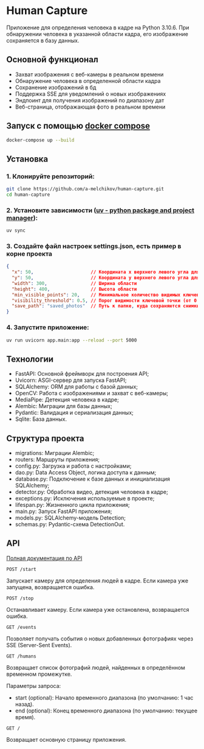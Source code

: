 # Human Capture

Приложение для определения человека в кадре на Python 3.10.6.
При обнаружении человека в указанной области кадра, его изображение сохраняется в базу данных.

## Основной функционал

- Захват изображения с веб-камеры в реальном времени
- Обнаружение человека в определенной области кадра
- Сохранение изображений в бд
- Поддержка SSE для уведомлений о новых изображениях
- Эндпоинт для получения изображений по диапазону дат
- Веб-страница, отображающая фото в реальном времени

## Запуск с помощью [docker compose](https://github.com/docker/compose)

```bash
docker-compose up --build
```

## Установка

### 1. Клонируйте репозиторий:

```bash
git clone https://github.com/a-melchikov/human-capture.git
cd human-capture
```

### 2. Установите зависимости ([uv - python package and project manager](https://docs.astral.sh/uv/)):

```bash
uv sync
```

### 3. Создайте файл настроек settings.json, есть пример в корне проекта

```json
{
  "x": 50,                     // Координата x верхнего левого угла для поиска человека
  "y": 50,                     // Координата y верхнего левого угла для поиска человека
  "width": 300,                // Ширина области
  "height": 400,               // Высота области
  "min_visible_points": 20,    // Минимальное количество видимых ключевых точек, чтобы считать человека обнаруженным (максимум 33)
  "visibility_threshold": 0.5, // Порог видимости ключевой точки (от 0 до 1)
  "save_path": "saved_photos"  // Путь к папке, куда сохраняются снимки с обнаруженными людьми
}
```

### 4. Запустите приложение:

```bash
uv run uvicorn app.main:app --reload --port 5000
```

## Технологии

- FastAPI: Основной фреймворк для построения API;
- Uvicorn: ASGI-сервер для запуска FastAPI;
- SQLAlchemy: ORM для работы с базой данных;
- OpenCV: Работа с изображениями и захват с веб-камеры;
- MediaPipe: Детекция человека в кадре;
- Alembic: Миграции для базы данных;
- Pydantic: Валидация и сериализация данных;
- Sqlite: База данных.

## Структура проекта

- migrations: Миграции Alembic;
- routers: Маршруты приложения;
- config.py: Загрузка и работа с настройками;
- dao.py: Data Access Object, логика доступа к данным;
- database.py: Подключение к базе данных и инициализация SQLAlchemy;
- detector.py: Обработка видео, детекция человека в кадре;
- exceptions.py: Исключения используемые в проекте;
- lifespan.py: Жизненного цикла приложения;
- main.py: Запуск FastAPI приложения;
- models.py: SQLAlchemy-модель Detection;
- schemas.py: Pydantic-схема DetectionOut.

## API

[Полная документация по API](http://localhost:5000/docs)

`POST /start`

Запускает камеру для определения людей в кадре. Если камера уже запущена, возвращается ошибка.

`POST /stop`

Останавливает камеру. Если камера уже остановлена, возвращается ошибка.

`GET /events`

Позволяет получать события о новых добавленных фотографиях через SSE (Server-Sent Events).

`GET /humans`

Возвращает список фотографий людей, найденных в определённом временном промежутке.

Параметры запроса:
- start (optional): Начало временного диапазона (по умолчанию: 1 час назад).
- end (optional): Конец временного диапазона (по умолчанию: текущее время).

`GET /`

Возвращает основную страницу приложения.